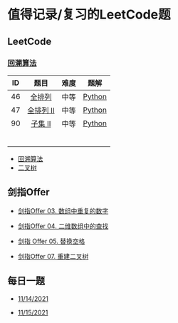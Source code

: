
# 值得记录/复习的LeetCode题

## LeetCode

### [回溯算法](https://github.com/sxy22/MyLeetCode/blob/master/LeetCode/BackTrack.md#%E5%9B%9E%E6%BA%AFbacktrack)

|  ID  |                             题目                             | 难度 |                             题解                             |
| :--: | :----------------------------------------------------------: | :--: | :----------------------------------------------------------: |
|  46  |   [全排列](https://leetcode-cn.com/problems/permutations/)   | 中等 | [Python](https://github.com/sxy22/MyLeetCode/blob/master/LeetCode/BackTrack.md#46-%E5%85%A8%E6%8E%92%E5%88%97) |
|  47  | [全排列 II](https://leetcode-cn.com/problems/permutations-ii/) | 中等 | [Python](https://github.com/sxy22/MyLeetCode/blob/master/LeetCode/BackTrack.md#47-%E5%85%A8%E6%8E%92%E5%88%97-ii) |
|  90  |   [子集 II](https://leetcode-cn.com/problems/subsets-ii/)    | 中等 | [Python](https://github.com/sxy22/MyLeetCode/blob/master/LeetCode/BackTrack.md#90-%E5%AD%90%E9%9B%86-ii) |
|      |                                                              |      |                                                              |
|      |                                                              |      |                                                              |
|      |                                                              |      |                                                              |
|      |                                                              |      |                                                              |
|      |                                                              |      |                                                              |
|      |                                                              |      |                                                              |



+ [回溯算法](https://github.com/sxy22/MyLeetCode/blob/master/LeetCode/BackTrack.md#%E5%9B%9E%E6%BA%AFbacktrack)
+ [二叉树](https://github.com/sxy22/MyLeetCode/blob/master/LeetCode/BinaryTree.md#%E4%BA%8C%E5%8F%89%E6%A0%91)

## 剑指Offer

+ [剑指Offer 03. 数组中重复的数字](https://github.com/sxy22/MyLeetCode/blob/master/Jianzhi_Offer/Offer_Solution.md#%E5%89%91%E6%8C%87offer-03-%E6%95%B0%E7%BB%84%E4%B8%AD%E9%87%8D%E5%A4%8D%E7%9A%84%E6%95%B0%E5%AD%97)
+ [剑指Offer 04. 二维数组中的查找](https://github.com/sxy22/MyLeetCode/blob/master/Jianzhi_Offer/Offer_Solution.md#%E5%89%91%E6%8C%87offer-04-%E4%BA%8C%E7%BB%B4%E6%95%B0%E7%BB%84%E4%B8%AD%E7%9A%84%E6%9F%A5%E6%89%BE)

+ [剑指 Offer 05. 替换空格](https://github.com/sxy22/MyLeetCode/blob/master/Jianzhi_Offer/Offer_Solution.md#%E5%89%91%E6%8C%87-offer-05-%E6%9B%BF%E6%8D%A2%E7%A9%BA%E6%A0%BC)

+ [剑指Offer 07. 重建二叉树](https://github.com/sxy22/MyLeetCode/blob/master/Jianzhi_Offer/Offer_Solution.md#%E5%89%91%E6%8C%87offer-07-%E9%87%8D%E5%BB%BA%E4%BA%8C%E5%8F%89%E6%A0%91)

## 每日一题

+ [11/14/2021](https://github.com/sxy22/MyLeetCode/blob/master/LeetCode/DaliyProblem.md#677-%E9%94%AE%E5%80%BC%E6%98%A0%E5%B0%84)

+ [11/15/2021](https://github.com/sxy22/MyLeetCode/blob/master/LeetCode/DaliyProblem.md#11152021)
